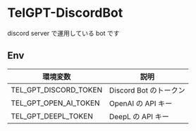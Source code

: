 # TelGPT-DiscordBot

discord server で運用している bot です

## Env

| 環境変数                  | 説明                |
|-----------------------|-------------------|
| TEL_GPT_DISCORD_TOKEN | Discord Bot のトークン |
| TEL_GPT_OPEN_AI_TOKEN | OpenAI の API キー   |
| TEL_GPT_DEEPL_TOKEN   | DeepL の API キー    |
